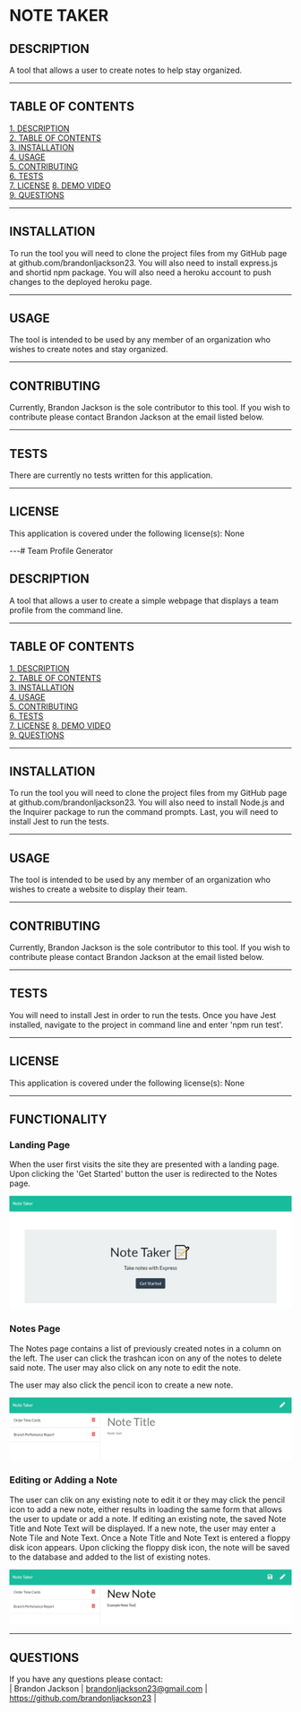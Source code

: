 # NOTE TAKER

## DESCRIPTION
A tool that allows a user to create notes to help stay organized.

---

## TABLE OF CONTENTS
[1. DESCRIPTION](#DESCRIPTION)  
[2. TABLE OF CONTENTS](#TABLE-OF-CONTENTS)  
[3. INSTALLATION](#INSTALLATION)  
[4. USAGE](#USAGE)  
[5. CONTRIBUTING](#CONTRIBUTING)  
[6. TESTS](#TESTS)  
[7. LICENSE](#LICENSE)
[8. DEMO VIDEO](#DEMO-VIDEO)  
[9. QUESTIONS](#QUESTIONS)  

---

## INSTALLATION
To run the tool you will need to clone the project files from my GitHub page at github.com/brandonljackson23. You will also need to install express.js and shortid npm package.  You will also need a heroku account to push changes to the deployed heroku page.

---

## USAGE
The tool is intended to be used by any member of an organization who wishes to create notes and stay organized.

---

## CONTRIBUTING
Currently, Brandon Jackson is the sole contributor to this tool.  If you wish to contribute please contact Brandon Jackson at the email listed below.

---

## TESTS
There are currently no tests written for this application.

---

## LICENSE
This application is covered under the following license(s): None

---# Team Profile Generator

## DESCRIPTION
A tool that allows a user to create a simple webpage that displays a team profile from the command line.

---

## TABLE OF CONTENTS
[1. DESCRIPTION](#DESCRIPTION)  
[2. TABLE OF CONTENTS](#TABLE-OF-CONTENTS)  
[3. INSTALLATION](#INSTALLATION)  
[4. USAGE](#USAGE)  
[5. CONTRIBUTING](#CONTRIBUTING)  
[6. TESTS](#TESTS)  
[7. LICENSE](#LICENSE)
[8. DEMO VIDEO](#DEMO-VIDEO)  
[9. QUESTIONS](#QUESTIONS)  

---

## INSTALLATION
To run the tool you will need to clone the project files from my GitHub page at github.com/brandonljackson23. You will also need to install Node.js and the Inquirer package to run the command prompts.  Last, you will need to install Jest to run the tests.

---

## USAGE
The tool is intended to be used by any member of an organization who wishes to create a website to display their team.

---

## CONTRIBUTING
Currently, Brandon Jackson is the sole contributor to this tool.  If you wish to contribute please contact Brandon Jackson at the email listed below.

---

## TESTS
You will need to install Jest in order to run the tests.  Once you have Jest installed, navigate to the project in command line and enter 'npm run test'.

---

## LICENSE
This application is covered under the following license(s): None

---

## FUNCTIONALITY
### Landing Page
When the user first visits the site they are presented with a landing page.  Upon clicking the 'Get Started' button the user is redirected to the Notes page.

![Screenshot of Landing Page](assets/images/landing-page.PNG)

### Notes Page
The Notes page contains a list of previously created notes in a column on the left.  The user can click the trashcan icon on any of the notes to delete said note.  The user may also click on any note to edit the note.

The user may also click the pencil icon to create a new note.

![Screenshot of Notes Page](assets/images/notes-page.PNG)

### Editing or Adding a Note
The user can clik on any existing note to edit it or they may click the pencil icon to add a new note, either results in loading the same form that allows the user to update or add a note.  If editing an existing note, the saved Note Title and Note Text will be displayed.  If a new note, the user may enter a Note Tile and Note Text.  Once a Note Title and Note Text is entered a floppy disk icon appears. Upon clicking the floppy disk icon, the note will be saved to the database and added to the list of existing notes.

![Screenshot of Edit Note Page](assets/images/edit-note.PNG)

---

## QUESTIONS
If you have any questions please contact:  
|  Brandon Jackson  |  brandonljackson23@gmail.com  |  <https://github.com/brandonljackson23>  |